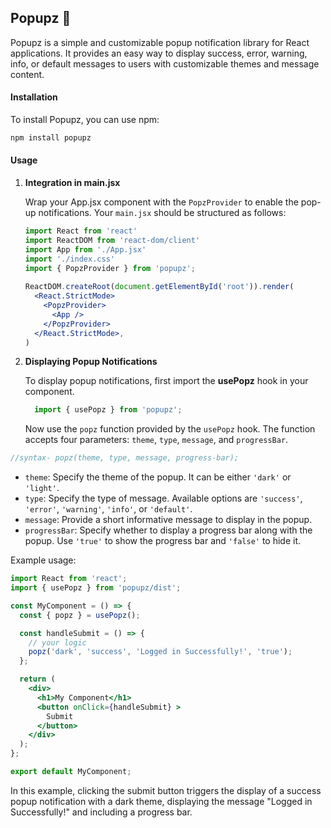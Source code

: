 ## Popupz 🍿

Popupz is a simple and customizable popup notification library for React applications. It provides an easy way to display success, error, warning, info, or default messages to users with customizable themes and message content.

#### Installation

To install Popupz, you can use npm:

```bash
npm install popupz
```

#### Usage

1. **Integration in main.jsx**

   Wrap your App.jsx component with the `PopzProvider` to enable the pop-up notifications. Your `main.jsx` should be structured as follows:

   ```jsx
   import React from 'react'
   import ReactDOM from 'react-dom/client'
   import App from './App.jsx'
   import './index.css'
   import { PopzProvider } from 'popupz';
  
   ReactDOM.createRoot(document.getElementById('root')).render(
     <React.StrictMode>
       <PopzProvider>
         <App />
       </PopzProvider>
     </React.StrictMode>,
   )

   ```

2. **Displaying Popup Notifications**

   To display popup notifications, first import the **usePopz** hook in your component.

   ```jsx
     import { usePopz } from 'popupz';
   ```

   Now use the `popz` function provided by the `usePopz` hook. The function accepts four parameters: `theme`, `type`, `message`, and `progressBar`.

```jsx
//syntax- popz(theme, type, message, progress-bar);
```

   - `theme`: Specify the theme of the popup. It can be either `'dark'` or `'light'`.
   - `type`: Specify the type of message. Available options are `'success'`, `'error'`, `'warning'`, `'info'`, or `'default'`.
   - `message`: Provide a short informative message to display in the popup.
   - `progressBar`: Specify whether to display a progress bar along with the popup. Use `'true'` to show the progress bar and `'false'` to hide it.

   Example usage:

   ```jsx
   import React from 'react';
   import { usePopz } from 'popupz/dist';

   const MyComponent = () => {
     const { popz } = usePopz();

     const handleSubmit = () => {
       // your logic
       popz('dark', 'success', 'Logged in Successfully!', 'true');
     };

     return (
       <div>
         <h1>My Component</h1>
         <button onClick={handleSubmit} >
           Submit
         </button>
       </div>
     );
   };

   export default MyComponent;
   ```

   In this example, clicking the submit button triggers the display of a success popup notification with a dark theme, displaying the message "Logged in Successfully!" and including a progress bar.


